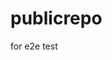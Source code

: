 # publicrepo
for e2e test
















































































































































































































































































































































































































































































































































































































































































































































































































































































































































































































































































































































































































































































































































































































































































































































































































































































































































































































































































































































































































































































































































































































































































































































































































































































































































































































































































































































































































































































































































































































